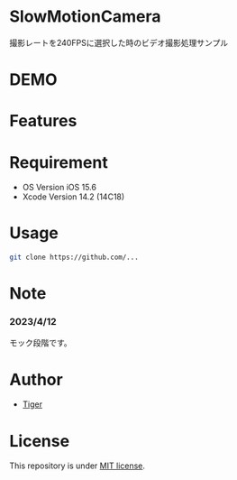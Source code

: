 # SlowMotionCamera

撮影レートを240FPSに選択した時のビデオ撮影処理サンプル

# DEMO



# Features



# Requirement

* OS Version iOS 15.6
* Xcode Version 14.2 (14C18)


# Usage


```bash
git clone https://github.com/...
```

# Note

### 2023/4/12

モック段階です。



# Author

* [Tiger](https://github.com/9610r)

# License

This repository is under [MIT license](https://en.wikipedia.org/wiki/MIT_License).
